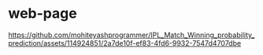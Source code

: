 # web-page

https://github.com/mohiteyashprogrammer/IPL_Match_Winning_probability_prediction/assets/114924851/2a7de10f-ef83-4fd6-9932-7547d4707dbe



```
